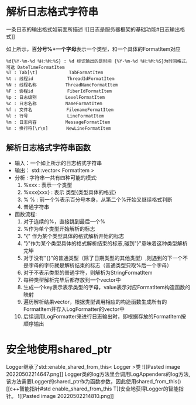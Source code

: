 # 解析日志格式字符串
一条日志的输出格式如前面所描述
![[日志是服务器框架的基础功能#日志输出格式]]

如上所示，**百分号%+一个字母**表示一个类型，和一个具体的FormatItem对应
```
%d{%Y-%m-%d %H:%M:%S} : %d 标识输出的是时间 {%Y-%m-%d %H:%M:%S}为时间格式，可选 DateTimeFormatItem
%T : Tab[\t]            TabFormatItem
%t : 线程id             ThreadIdFormatItem
%N : 线程名称           ThreadNameFormatItem
%F : 协程id             FiberIdFormatItem
%p : 日志级别           LevelFormatItem       
%c : 日志名称           NameFormatItem
%f : 文件名             FilenameFormatItem
%l : 行号               LineFormatItem
%m : 日志内容           MessageFormatItem
%n : 换行符[\r\n]       NewLineFormatItem
```

## 解析日志格式字符串函数
- 输入：一个如上所示的日志格式字符串
- 输出： std::vector< FormatItem >
- 分析 : 字符串一共有四种可能的模式:
	1. %xxx : 表示一个类型
	2. %xxx{xxx} : 表示  类型{类型具体的格式}
	3. % % : 前一个%表示百分号本身，从第二个%开始又继续格式判断
	4. 普通字符串
- 函数流程:
	1. 对于连续的%，直接跳到最后一个%
	2. %作为单个类型开始解析的标志
	3. "{" 作为某个类型具体的格式解析开始的标志
	4. "}"作为某个类型具体的格式解析结束的标志,碰到"}"意味着这种类型解析完毕
	5. 对于没有"{}"的普通类型（除了日期类型的其他类型）,则遇到的下一个不是字母的字符就是解析结束的标志（普通类型只取%后一个字母）
	6. 对于不表示类型的普通字符，则解析为StringFormatItem
	7. 每种类型解析完毕后都存放到一个vector中
	8. 生成一个key表示表示类型的字母，value表示对应FormatItem构造函数的映射
	9. 遍历解析结果vector，根据类型调用相应的构造函数生成所有的FormatItem并存入LogFormatter的vector中
	10. 后续调用LogFormatter来进行日志输出时，即根据存放的FormatItem按顺序输出

# 安全地使用shared_ptr
Logger继承了std::enable_shared_from_this< Logger >类
![[Pasted image 20220502214647.png]]
Logger类的log方法里会调用LogAppenders的log方法,该方法需要Logger的shared_ptr作为函数参数，因此使用shared_from_this()[[c++智能指针#std enable_shared_from_this T]]安全地获得Logger的智能指针。
![[Pasted image 20220502214810.png]]